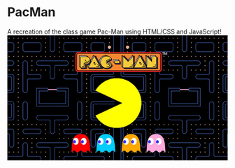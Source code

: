 # PacMan
A recreation of the class game Pac-Man using HTML/CSS and JavaScript!
![PacMan](cover_img/pacman2.jpg)
